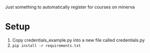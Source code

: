 Just something to automatically register for courses on minerva

# Setup
1. Copy credentials_example.py into a new file called credentials.py
2. `pip install -r requirements.txt`
